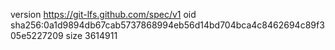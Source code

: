 version https://git-lfs.github.com/spec/v1
oid sha256:0a1d9894db67cab5737868994eb56d14bd704bca4c8462694c89f305e5227209
size 3614911
